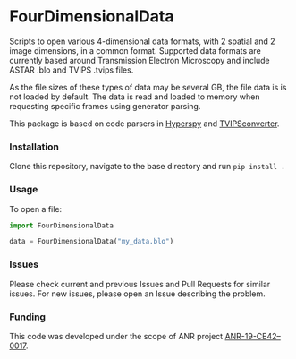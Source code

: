 # FourDimensionalData

Scripts to open various 4-dimensional data formats, with 2 spatial and 2 image dimensions, in a common format.
Supported data formats are currently based around Transmission Electron Microscopy and
include ASTAR .blo and TVIPS .tvips files.

As the file sizes of these types of data may be several GB, the file data is is not loaded by default.
The data is read and loaded to memory when requesting specific frames using generator parsing.

This package is based on code parsers in [Hyperspy](https://github.com/din14970/TVIPSconverter) and [TVIPSconverter](https://github.com/din14970/TVIPSconverter).

### Installation

Clone this repository, navigate to the base directory and run `pip install .`

### Usage

To open a file:

```python
import FourDimensionalData

data = FourDimensionalData("my_data.blo")
```

### Issues

Please check current and previous Issues and Pull Requests for similar issues. For new issues, please open an Issue describing the problem.

### Funding

This code was developed under the scope of ANR project [ANR-19-CE42–0017](https://anr.fr/Project-ANR-19-CE42-0017).
